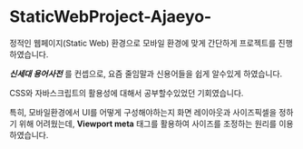 # **StaticWebProject-Ajaeyo-**

정적인 웹페이지(Static Web) 환경으로 모바일 환경에 맞게 간단하게 프로젝트를 진행하였습니다.

***신세대 용어사전***  를 컨셉으로, 요즘 줄임말과 신용어들을 쉽게 알수있게 하였습니다.


CSS와 자바스크립트의 활용성에 대해서 공부할수있었던 기회였습니다.

특히, 모바일환경에서 UI를 어떻게 구성해야하는지 화면 레이아웃과 사이즈픽셀을 정하기 위해 어려웠는데, **Viewport meta** 태그를 활용하여 사이즈를 조정하는 원리를 이용하였습니다.

